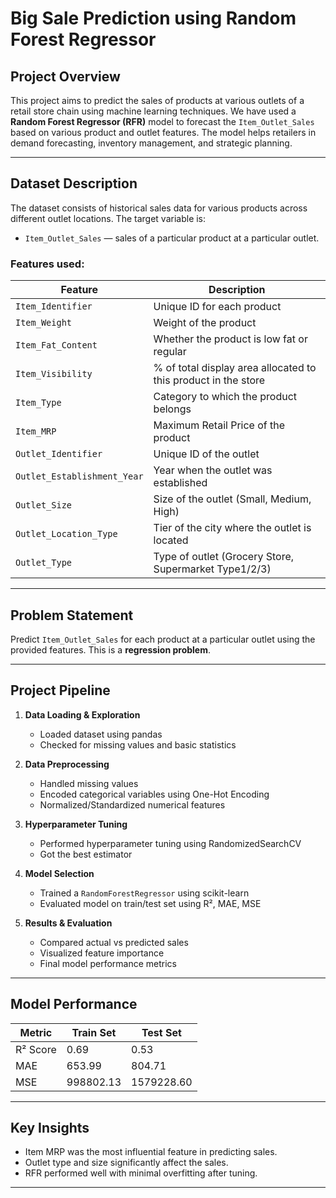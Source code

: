 # **Big Sale Prediction using Random Forest Regressor**

## Project Overview

This project aims to predict the sales of products at various outlets of a retail store chain using machine learning techniques. We have used a **Random Forest Regressor (RFR)** model to forecast the `Item_Outlet_Sales` based on various product and outlet features. The model helps retailers in demand forecasting, inventory management, and strategic planning.

---

## Dataset Description

The dataset consists of historical sales data for various products across different outlet locations. The target variable is:

- `Item_Outlet_Sales` — sales of a particular product at a particular outlet.

### Features used:

| Feature | Description |
|---------|-------------|
| `Item_Identifier` | Unique ID for each product |
| `Item_Weight` | Weight of the product |
| `Item_Fat_Content` | Whether the product is low fat or regular |
| `Item_Visibility` | % of total display area allocated to this product in the store |
| `Item_Type` | Category to which the product belongs |
| `Item_MRP` | Maximum Retail Price of the product |
| `Outlet_Identifier` | Unique ID of the outlet |
| `Outlet_Establishment_Year` | Year when the outlet was established |
| `Outlet_Size` | Size of the outlet (Small, Medium, High) |
| `Outlet_Location_Type` | Tier of the city where the outlet is located |
| `Outlet_Type` | Type of outlet (Grocery Store, Supermarket Type1/2/3) |

---

## Problem Statement

Predict `Item_Outlet_Sales` for each product at a particular outlet using the provided features. This is a **regression problem**.

---

## Project Pipeline

1. **Data Loading & Exploration**
   - Loaded dataset using pandas
   - Checked for missing values and basic statistics

2. **Data Preprocessing**
   - Handled missing values
   - Encoded categorical variables using One-Hot Encoding
   - Normalized/Standardized numerical features

3. **Hyperparameter Tuning**
   - Performed hyperparameter tuning using RandomizedSearchCV
   - Got the best estimator

4. **Model Selection**
   - Trained a `RandomForestRegressor` using scikit-learn
   - Evaluated model on train/test set using R², MAE, MSE

5. **Results & Evaluation**
   - Compared actual vs predicted sales
   - Visualized feature importance
   - Final model performance metrics

---

## Model Performance

| Metric | Train Set | Test Set |
|--------|-----------|----------|
| R² Score | 0.69 | 0.53 |
| MAE | 653.99 | 804.71 |
| MSE | 998802.13| 1579228.60 |


---

## Key Insights

- Item MRP was the most influential feature in predicting sales.
- Outlet type and size significantly affect the sales.
- RFR performed well with minimal overfitting after tuning.

---
